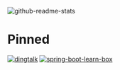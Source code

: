 <!--
**zhaoyunxing92/zhaoyunxing92** is a ✨ _special_ ✨ repository because its `README.md` (this file) appears on your GitHub profile.

Here are some ideas to get you started:

- 🔭 I’m currently working on ...
- 🌱 I’m currently learning ...
- 👯 I’m looking to collaborate on ...
- 🤔 I’m looking for help with ...
- 💬 Ask me about ...
- 📫 How to reach me: ...
- 😄 Pronouns: ...
- ⚡ Fun fact: ...
-->

![github-readme-stats](https://github-readme-stats.vercel.app/api?username=zhaoyunxing92&theme=jolly&show_icons=true&count_private=true&include_all_commits=true)

# Pinned

[![dingtalk](https://github-readme-stats.vercel.app/api/pin/?username=zhaoyunxing92&repo=dingtalk&theme=jolly)](https://github.com/zhaoyunxing92/dingtalk) [![spring-boot-learn-box](https://github-readme-stats.vercel.app/api/pin/?username=zhaoyunxing92&repo=spring-boot-learn-box&theme=jolly)](https://github.com/zhaoyunxing92/spring-boot-learn-box)
